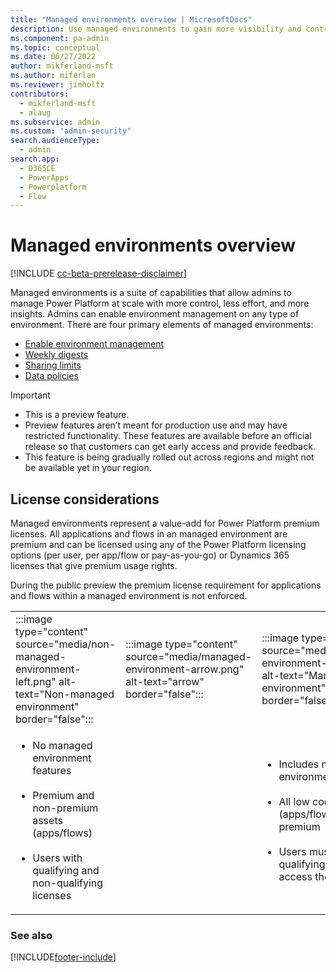 ```yaml
---
title: "Managed environments overview | MicrosoftDocs"
description: Use managed environments to gain more visibility and control of your Dynamics 365 applications and flows, with less effort.
ms.component: pa-admin
ms.topic: conceptual
ms.date: 06/27/2022
author: mikferland-msft
ms.author: miferlan
ms.reviewer: jimholtz
contributors:
  - mikferland-msft
  - alaug 
ms.subservice: admin
ms.custom: "admin-security"
search.audienceType: 
  - admin
search.app:
  - D365CE
  - PowerApps
  - Powerplatform
  - Flow
---
```

# Managed environments overview

[!INCLUDE [cc-beta-prerelease-disclaimer](../includes/cc-beta-prerelease-disclaimer.md)]

Managed environments is a suite of capabilities that allow admins to manage Power Platform at scale with more control, less effort, and more insights. Admins can enable environment management on any type of environment. There are four primary elements of managed environments: 

- [Enable environment management](managed-environment-enable.md)
- [Weekly digests](managed-environment-weekly-digests.md)
- [Sharing limits](managed-environment-sharing-limits.md)
- [Data policies](managed-environment-data-policies.md) 

> [!IMPORTANT]
> - This is a preview feature.
> - Preview features aren’t meant for production use and may have restricted functionality. These features are available before an official release so that customers can get early access and provide feedback.
> - This feature is being gradually rolled out across regions and might not be available yet in your region.

## License considerations

Managed environments represent a value-add for Power Platform premium licenses. All applications and flows in an managed environment are premium and can be licensed using any of the Power Platform licensing options (per user, per app/flow or pay-as-you-go) or Dynamics 365 licenses that give premium usage rights. 

During the public preview the premium license requirement for applications and flows within a managed environment is not enforced. 

|  | | |
|---------|---------|---------|
|:::image type="content" source="media/non-managed-environment-left.png" alt-text="Non-managed environment" border="false":::     | :::image type="content" source="media/managed-environment-arrow.png" alt-text="arrow" border="false":::        | :::image type="content" source="media/managed-environment-right.png" alt-text="Managed environment" border="false":::        |
|<ul><li>No managed environment features​</li> <br /><li>Premium and non-premium assets (apps/flows)​</li><br /><li>Users with qualifying and non-qualifying licenses</li></ul>     |         | <ul><li>Includes managed environment features​ </li><br /><li>All low code assets (apps/flows) become premium ​</li><br /> <li>Users must have a qualifying license to access the assets </li></ul>       |


### See also  



[!INCLUDE[footer-include](../includes/footer-banner.md)]

